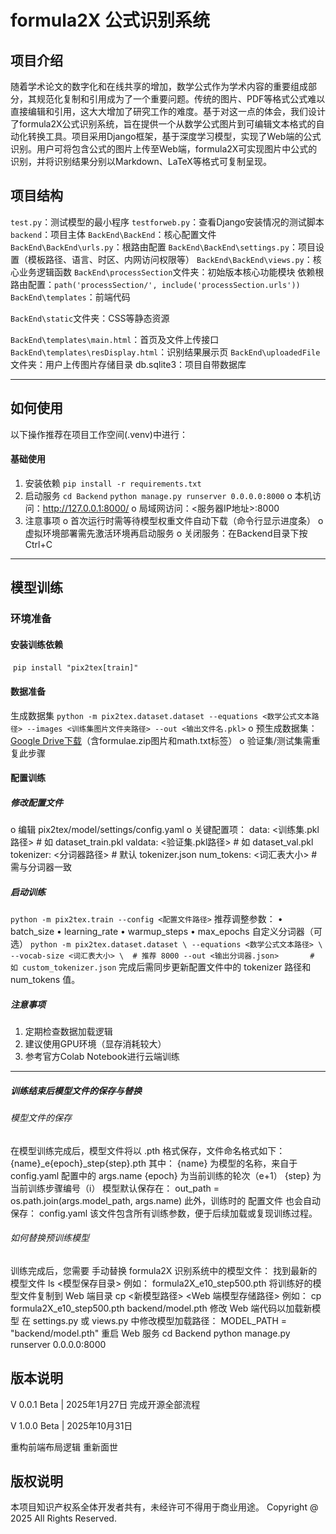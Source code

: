# formula2X 公式识别系统

## 项目介绍

​        随着学术论文的数字化和在线共享的增加，数学公式作为学术内容的重要组成部分，其规范化复制和引用成为了一个重要问题。传统的图片、PDF等格式公式难以直接编辑和引用，这大大增加了研究工作的难度。基于对这一点的体会，我们设计了formula2X公式识别系统，旨在提供一个从数学公式图片到可编辑文本格式的自动化转换工具。项目采用Django框架，基于深度学习模型，实现了Web端的公式识别。用户可将包含公式的图片上传至Web端，formula2X可实现图片中公式的识别，并将识别结果分别以Markdown、LaTeX等格式可复制呈现。

## 项目结构

`test.py`：测试模型的最小程序
`testforweb.py`：查看Django安装情况的测试脚本
`backend`：项目主体
`BackEnd\BackEnd`：核心配置文件
`BackEnd\BackEnd\urls.py`：根路由配置
`BackEnd\BackEnd\settings.py`：项目设置（模板路径、语言、时区、内网访问权限等）
`BackEnd\BackEnd\views.py`：核心业务逻辑函数
`BackEnd\processSection`文件夹：初始版本核心功能模块
依赖根路由配置：`path('processSection/', include('processSection.urls'))`
`BackEnd\templates`：前端代码

`BackEnd\static`文件夹：CSS等静态资源

`BackEnd\templates\main.html`：首页及文件上传接口
`BackEnd\templates\resDisplay.html`：识别结果展示页
`BackEnd\uploadedFile`文件夹：用户上传图片存储目录
db.sqlite3：项目自带数据库

________________________________________
## 如何使用

以下操作推荐在项目工作空间(.venv)中进行：

#### 基础使用

1.	安装依赖
`pip install -r requirements.txt`
2.	启动服务
`cd Backend`
`python manage.py runserver 0.0.0.0:8000`
o	本机访问：http://127.0.0.1:8000/
o	局域网访问：<服务器IP地址>:8000
3.	注意事项
o	首次运行时需等待模型权重文件自动下载（命令行显示进度条）
o	虚拟环境部署需先激活环境再启动服务
o	关闭服务：在Backend目录下按 Ctrl+C
________________________________________
## 模型训练
### 环境准备

#### 安装训练依赖
​      `pip install "pix2tex[train]"`

 #### 数据准备

生成数据集
`python -m pix2tex.dataset.dataset --equations <数学公式文本路径> --images <训练集图片文件夹路径> --out <输出文件名.pkl>`
o	预生成数据集：[Google Drive下载](https://drive.google.com/drive/folders/13CA4vAmOmD_I_dSbvLp-Lf0s6KiaNfuO)（含formulae.zip图片和math.txt标签）
o	验证集/测试集需重复此步骤

#### 配置训练

##### 修改配置文件
o	编辑 pix2tex/model/settings/config.yaml
o	关键配置项：
data: <训练集.pkl路径>      # 如 dataset_train.pkl
valdata: <验证集.pkl路径>  # 如 dataset_val.pkl
tokenizer: <分词器路径>    # 默认 tokenizer.json
num_tokens: <词汇表大小>   # 需与分词器一致

##### 启动训练

`python -m pix2tex.train --config <配置文件路径>`
推荐调整参数：
•	batch_size
•	learning_rate
•	warmup_steps
•	max_epochs
自定义分词器（可选）
`python -m pix2tex.dataset.dataset \
--equations <数学公式文本路径> \
--vocab-size <词汇表大小> \  # 推荐 8000
--out <输出分词器.json>       # 如 custom_tokenizer.json`
完成后需同步更新配置文件中的 tokenizer 路径和 num_tokens 值。

##### 注意事项

1.	定期检查数据加载逻辑
2.	建议使用GPU环境（显存消耗较大）
3.	参考官方Colab Notebook进行云端训练
________________________________________
##### 训练结束后模型文件的保存与替换

###### 模型文件的保存

在模型训练完成后，模型文件将以 .pth 格式保存，文件命名格式如下：
{name}_e{epoch}_step{step}.pth
其中：
{name} 为模型的名称，来自于 config.yaml 配置中的 args.name
{epoch} 为当前训练的轮次（e+1）
{step} 为当前训练步骤编号（i）
模型默认保存在：
out_path = os.path.join(args.model_path, args.name)
此外，训练时的 配置文件 也会自动保存：
config.yaml
该文件包含所有训练参数，便于后续加载或复现训练过程。

###### 如何替换预训练模型

训练完成后，您需要 手动替换 formula2X 识别系统中的模型文件：
找到最新的模型文件
ls <模型保存目录>
例如：
formula2X_e10_step500.pth
将训练好的模型文件复制到 Web 端目录
cp <新模型路径> <Web 端模型存储路径>
例如：
cp formula2X_e10_step500.pth backend/model.pth
修改 Web 端代码以加载新模型
在 settings.py 或 views.py 中修改模型加载路径：
MODEL_PATH = "backend/model.pth"
重启 Web 服务
cd Backend
python manage.py runserver 0.0.0.0:8000

## 版本说明

V 0.0.1 Beta | 2025年1月27日
完成开源全部流程

V 1.0.0 Beta | 2025年10月31日

重构前端布局逻辑 重新面世

## 版权说明

本项目知识产权系全体开发者共有，未经许可不得用于商业用途。
Copyright @ 2025 All Rights Reserved.